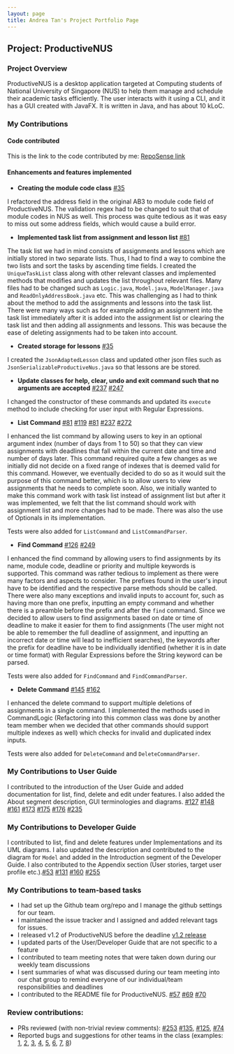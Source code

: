 ```yaml
---
layout: page
title: Andrea Tan's Project Portfolio Page
---
```


## Project: ProductiveNUS

### Project Overview
ProductiveNUS is a desktop application targeted at Computing students of National University of Singapore (NUS) to help them manage and schedule their academic tasks efficiently. The user interacts with it using a CLI, and it has a GUI created with JavaFX. It is written in Java, and has about 10 kLoC.

### My Contributions

#### Code contributed
This is the link to the code contributed by me:
[RepoSense link](https://nus-cs2103-ay2021s1.github.io/tp-dashboard/#breakdown=true&search=andreatanky&sort=groupTitle&sortWithin=title&since=2020-08-14&timeframe=commit&mergegroup=&groupSelect=groupByRepos&checkedFileTypes=docs~functional-code~test-code~other)

#### Enhancements and features implemented

* **Creating the module code class** [\#35](https://github.com/AY2021S1-CS2103T-F11-3/tp/pull/35)

I refactored the address field in the original AB3 to module code field of ProductiveNUS. The validation regex had to be changed to suit that of module codes in NUS as well. This process was quite tedious as it was easy to miss out some address fields, which would cause a build error.

* **Implemented task list from assignment and lesson list** 
[\#81](https://github.com/AY2021S1-CS2103T-F11-3/tp/pull/81/files)

The task list we had in mind consists of assignments and lessons which are initially stored in two separate lists. Thus, I had to find a way to combine the two lists and sort the tasks by ascending time fields. I created the `UniqueTaskList` class along with other relevant classes and implemented methods that modifies and updates the list throughout relevant files. Many files had to be changed such as `Logic.java`, `Model.java`, `ModelManager.java` and `ReadOnlyAddressBook.java` etc. 
This was challenging as I had to think about the method to add the assignments and lessons into the task list. There were many ways such as for example adding an assignment into the task list immediately after it is added into the assignment list or clearing the task list and then adding all assignments and lessons. 
This was because the ease of deleting assignments had to be taken into account. 

* **Created storage for lessons** 
[\#35](https://github.com/AY2021S1-CS2103T-F11-3/tp/pull/35)

I created the `JsonAdaptedLesson` class and updated other json files such as `JsonSerializableProductiveNus.java` so that lessons are be stored.

* **Update classes for help, clear, undo and exit command such that no arguments are accepted**
[\#237](https://github.com/AY2021S1-CS2103T-F11-3/tp/pull/237/files)
[\#247](https://github.com/AY2021S1-CS2103T-F11-3/tp/pull/247)

I changed the constructor of these commands and updated its `execute` method to include checking for user input with Regular Expressions.

* **List Command** 
[\#81](https://github.com/AY2021S1-CS2103T-F11-3/tp/pull/81/files)
[\#119](https://github.com/AY2021S1-CS2103T-F11-3/tp/pull/119/files)
[\#81](https://github.com/AY2021S1-CS2103T-F11-3/tp/pull/81/files)
[\#237](https://github.com/AY2021S1-CS2103T-F11-3/tp/pull/237/files)
[\#272](https://github.com/AY2021S1-CS2103T-F11-3/tp/pull/272)

I enhanced the list command by allowing users to key in an optional argument index (number of days from 1 to 50) so that they can view assignments with deadlines that fall within the current date and time and number of days later. This command required quite a few changes as we initially did not decide on a fixed range of indexes that is deemed valid for this command. However, we eventually decided to do so as it would suit the purpose of this command better, which is to allow users to view assignments that he needs to complete soon. Also, we initially wanted to make this command work with task list instead of assignment list but after it was implemented, we felt that the list command should work with assignment list and more changes had to be made. There was also the use of Optionals in its implementation.

Tests were also added for `ListCommand` and `ListCommandParser`.

* **Find Command** 
[\#126](https://github.com/AY2021S1-CS2103T-F11-3/tp/pull/126/files)
[\#249](https://github.com/AY2021S1-CS2103T-F11-3/tp/pull/249)

I enhanced the find command by allowing users to find assignments by its name, module code, deadline or priority and multiple keywords is supported. This command was rather tedious to implement as there were many factors and aspects to consider. The prefixes found in the user's input have to be identified and the respective parse methods should be called. There were also many exceptions and invalid inputs to account for, such as having more than one prefix, inputting an empty command and whether there is a preamble before the prefix and after the `find` command. Since we decided to allow users to find assignments based on date or time of deadline to make it easier for them to find assignments (The user might not be able to remember the full deadline of assignment, and inputting an incorrect date or time will lead to inefficient searches), the keywords after the prefix for deadline have to be individually identified (whether it is in date or time format) with Regular Expressions before the String keyword can be parsed. 

Tests were also added for `FindCommand` and `FindCommandParser`.

* **Delete Command** 
[\#145](https://github.com/AY2021S1-CS2103T-F11-3/tp/pull/145/files)
[\#162](https://github.com/AY2021S1-CS2103T-F11-3/tp/pull/162/files)

I enhanced the delete command to support multiple deletions of assignments in a single command. I implemented the methods used in CommandLogic (Refactoring into this common class was done by another team member when we decided that other commands should support multiple indexes as well) which checks for invalid and duplicated index inputs. 

Tests were also added for `DeleteCommand` and `DeleteCommandParser`.

### My Contributions to User Guide 

I contributed to the introduction of the User Guide and added documentation for list, find, delete and edit under features. I also added the About segment description, GUI terminologies and diagrams. [\#127](https://github.com/AY2021S1-CS2103T-F11-3/tp/pull/127/files)
                                                                                                                                                                                                        [\#148](https://github.com/AY2021S1-CS2103T-F11-3/tp/pull/148/files)
                                                                                                                                                                                                        [\#161](https://github.com/AY2021S1-CS2103T-F11-3/tp/pull/161/files)
                                                                                                                                                                                                        [\#173](https://github.com/AY2021S1-CS2103T-F11-3/tp/pull/173/files)
                                                                                                                                                                                                        [\#175](https://github.com/AY2021S1-CS2103T-F11-3/tp/pull/175/files)
                                                                                                                                                                                                        [\#176](https://github.com/AY2021S1-CS2103T-F11-3/tp/pull/176/files)
                                                                                                                                                                                                        [\#235](https://github.com/AY2021S1-CS2103T-F11-3/tp/pull/235/files)

### My Contributions to Developer Guide

I contributed to list, find and delete features under Implementations and its UML diagrams. I also updated the description and contributed to the diagram for `Model` and added in the Introduction segment of the Developer Guide. I also contributed to the Appendix section (User stories, target user profile etc.).[\#53](https://github.com/AY2021S1-CS2103T-F11-3/tp/pull/53/files)
                                                                                                                                                                                                                                                                                                                        [\#131](https://github.com/AY2021S1-CS2103T-F11-3/tp/pull/131)
                                                                                                                                                                                                                                                                                                                        [\#160](https://github.com/AY2021S1-CS2103T-F11-3/tp/pull/160/files)
                                                                                                                                                                                                                                                                                                                        [\#255](https://github.com/AY2021S1-CS2103T-F11-3/tp/pull/255/files)

### My Contributions to team-based tasks

* I had set up the Github team org/repo and I manage the github settings for our team.
* I maintained the issue tracker and I assigned and added relevant tags for issues.
* I released v1.2 of ProductiveNUS before the deadline [v1.2 release](https://github.com/AY2021S1-CS2103T-F11-3/tp/releases/tag/v1.2)
* I updated parts of the User/Developer Guide that are not specific to a feature
* I contributed to team meeting notes that were taken down during our weekly team discussions
* I sent summaries of what was discussed during our team meeting into our chat group to remind everyone of our individual/team responsibilities and deadlines 
* I contributed to the README file for ProductiveNUS. [\#57](https://github.com/AY2021S1-CS2103T-F11-3/tp/pull/57/files)
                                                      [\#69](https://github.com/AY2021S1-CS2103T-F11-3/tp/pull/69/files)
                                                      [\#70](https://github.com/AY2021S1-CS2103T-F11-3/tp/pull/70/files)

### Review contributions:
* PRs reviewed (with non-trivial review comments): [\#253](https://github.com/AY2021S1-CS2103T-F11-3/tp/pull/253)
[\#135](https://github.com/AY2021S1-CS2103T-F11-3/tp/pull/135), [\#125](https://github.com/AY2021S1-CS2103T-F11-3/tp/pull/125), [\#74](https://github.com/AY2021S1-CS2103T-F11-3/tp/pull/74)
* Reported bugs and suggestions for other teams in the class (examples: [1](https://github.com/andreatanky/ped/issues/1), [2](https://github.com/andreatanky/ped/issues/2), [3](https://github.com/andreatanky/ped/issues/3), [4](https://github.com/andreatanky/ped/issues/4), [5](https://github.com/andreatanky/ped/issues/5), [6](https://github.com/andreatanky/ped/issues/6), [7](https://github.com/andreatanky/ped/issues/7), [8](https://github.com/andreatanky/ped/issues/8))


